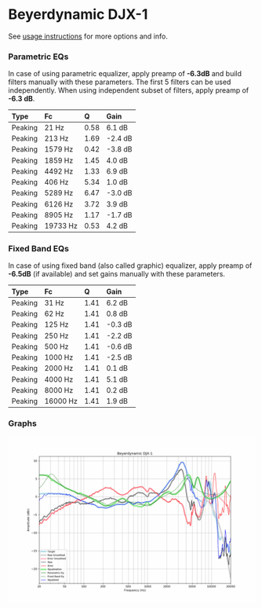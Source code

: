 # Beyerdynamic DJX-1
See [usage instructions](https://github.com/jaakkopasanen/AutoEq#usage) for more options and info.

### Parametric EQs
In case of using parametric equalizer, apply preamp of **-6.3dB** and build filters manually
with these parameters. The first 5 filters can be used independently.
When using independent subset of filters, apply preamp of **-6.3 dB**.

| Type    | Fc       |    Q | Gain    |
|:--------|:---------|:-----|:--------|
| Peaking | 21 Hz    | 0.58 | 6.1 dB  |
| Peaking | 213 Hz   | 1.69 | -2.4 dB |
| Peaking | 1579 Hz  | 0.42 | -3.8 dB |
| Peaking | 1859 Hz  | 1.45 | 4.0 dB  |
| Peaking | 4492 Hz  | 1.33 | 6.9 dB  |
| Peaking | 406 Hz   | 5.34 | 1.0 dB  |
| Peaking | 5289 Hz  | 6.47 | -3.0 dB |
| Peaking | 6126 Hz  | 3.72 | 3.9 dB  |
| Peaking | 8905 Hz  | 1.17 | -1.7 dB |
| Peaking | 19733 Hz | 0.53 | 4.2 dB  |

### Fixed Band EQs
In case of using fixed band (also called graphic) equalizer, apply preamp of **-6.5dB**
(if available) and set gains manually with these parameters.

| Type    | Fc       |    Q | Gain    |
|:--------|:---------|:-----|:--------|
| Peaking | 31 Hz    | 1.41 | 6.2 dB  |
| Peaking | 62 Hz    | 1.41 | 0.8 dB  |
| Peaking | 125 Hz   | 1.41 | -0.3 dB |
| Peaking | 250 Hz   | 1.41 | -2.2 dB |
| Peaking | 500 Hz   | 1.41 | -0.6 dB |
| Peaking | 1000 Hz  | 1.41 | -2.5 dB |
| Peaking | 2000 Hz  | 1.41 | 0.1 dB  |
| Peaking | 4000 Hz  | 1.41 | 5.1 dB  |
| Peaking | 8000 Hz  | 1.41 | 0.2 dB  |
| Peaking | 16000 Hz | 1.41 | 1.9 dB  |

### Graphs
![](./Beyerdynamic%20DJX-1.png)